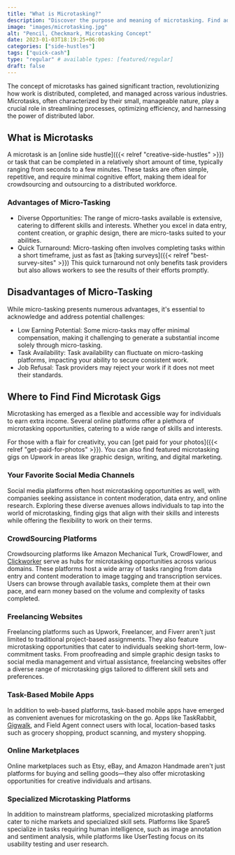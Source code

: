 ```yaml
---
title: "What is Microtasking?"
description: "Discover the purpose and meaning of microtasking. Find advantages and disadvantages along with future trends shaping the evolution of this global workforce."
image: "images/microtasking.jpg"
alt: "Pencil, Checkmark, Microtasking Concept"
date: 2023-01-03T18:19:25+06:00
categories: ["side-hustles"]
tags: ["quick-cash"]
type: "regular" # available types: [featured/regular]
draft: false
---
```


The concept of microtasks has gained significant traction, revolutionizing how work is distributed, completed, and managed across various industries. Microtasks, often characterized by their small, manageable nature, play a crucial role in streamlining processes, optimizing efficiency, and harnessing the power of distributed labor.
## What is Microtasks
A microtask is an [online side hustle]({{< relref "creative-side-hustles" >}}) or task that can be completed in a relatively short amount of time, typically ranging from seconds to a few minutes. These tasks are often simple, repetitive, and require minimal cognitive effort, making them ideal for crowdsourcing and outsourcing to a distributed workforce.
### Advantages of Micro-Tasking
* Diverse Opportunities: The range of micro-tasks available is extensive, catering to different skills and interests. Whether you excel in data entry, content creation, or graphic design, there are micro-tasks suited to your abilities.
* Quick Turnaround: Micro-tasking often involves completing tasks within a short timeframe, just as fast as [taking surveys]({{< relref "best-survey-sites" >}}) This quick turnaround not only benefits task providers but also allows workers to see the results of their efforts promptly.
## Disadvantages of Micro-Tasking
While micro-tasking presents numerous advantages, it's essential to acknowledge and address potential challenges:

* Low Earning Potential: Some micro-tasks may offer minimal compensation, making it challenging to generate a substantial income solely through micro-tasking.
* Task Availability: Task availability can fluctuate on micro-tasking platforms, impacting your ability to secure consistent work.
* Job Refusal: Task providers may reject your work if it does not meet their standards.
## Where to Find Find Microtask Gigs
Microtasking has emerged as a flexible and accessible way for individuals to earn extra income. Several online platforms offer a plethora of microtasking opportunities, catering to a wide range of skills and interests.

For those with a flair for creativity, you can [get paid for your photos]({{< relref "get-paid-for-photos" >}}). You can also find featured microtasking gigs on Upwork in areas like graphic design, writing, and digital marketing.
### Your Favorite Social Media Channels
Social media platforms often host microtasking opportunities as well, with companies seeking assistance in content moderation, data entry, and online research. Exploring these diverse avenues allows individuals to tap into the world of microtasking, finding gigs that align with their skills and interests while offering the flexibility to work on their terms.
### CrowdSourcing Platforms
Crowdsourcing platforms like Amazon Mechanical Turk, CrowdFlower, and [Clickworker](https://www.clickworker.com/) serve as hubs for microtasking opportunities across various domains. These platforms host a wide array of tasks ranging from data entry and content moderation to image tagging and transcription services. Users can browse through available tasks, complete them at their own pace, and earn money based on the volume and complexity of tasks completed.
### Freelancing Websites
Freelancing platforms such as Upwork, Freelancer, and Fiverr aren't just limited to traditional project-based assignments. They also feature microtasking opportunities that cater to individuals seeking short-term, low-commitment tasks. From proofreading and simple graphic design tasks to social media management and virtual assistance, freelancing websites offer a diverse range of microtasking gigs tailored to different skill sets and preferences.
### Task-Based Mobile Apps
In addition to web-based platforms, task-based mobile apps have emerged as convenient avenues for microtasking on the go. Apps like TaskRabbit, [Gigwalk](https://www.gigwalk.com/), and Field Agent connect users with local, location-based tasks such as grocery shopping, product scanning, and mystery shopping.
### Online Marketplaces
Online marketplaces such as Etsy, eBay, and Amazon Handmade aren't just platforms for buying and selling goods—they also offer microtasking opportunities for creative individuals and artisans.
### Specialized Microtasking Platforms
In addition to mainstream platforms, specialized microtasking platforms cater to niche markets and specialized skill sets. Platforms like Spare5 specialize in tasks requiring human intelligence, such as image annotation and sentiment analysis, while platforms like UserTesting focus on its usability testing and user research.

